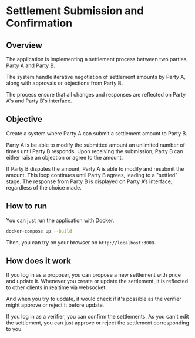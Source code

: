 # Settlement Submission and Confirmation

## Overview

The application is implementing a settlement process between two parties, Party A and Party B.

The system handle iterative negotiation of settlement amounts by Party A, along with approvals or objections from Party B.

The process ensure that all changes and responses are reflected on Party A's and Party B's interface.

## Objective

Create a system where Party A can submit a settlement amount to Party B.

Party A is be able to modify the submitted amount an unlimited number of times until Party B responds. Upon receiving the submission, Party B can either raise an objection or agree to the amount.

If Party B disputes the amount, Party A is able to modify and resubmit the amount. This loop continues until Party B agrees, leading to a "settled" stage. The response from Party B is displayed on Party A’s interface, regardless of the choice made.

## How to run

You can just run the application with Docker.

```bash
docker-compose up --build
```

Then, you can try on your browser on `http://localhost:3000`.

## How does it work

If you log in as a proposer, you can propose a new settlement with price and update it. Whenever you create or update the settlement, it is reflected to other clients in realtime via websocket.

And when you try to update, it would check if it's possible as the verifier might approve or reject it before update.

If you log in as a verifier, you can confirm the settlements. As you can't edit the settlement, you can just approve or reject the settlement corresponding to you.
